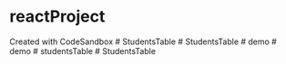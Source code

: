 # reactProject
Created with CodeSandbox
#   S t u d e n t s T a b l e  
 #   S t u d e n t s T a b l e  
 #   d e m o  
 #   d e m o  
 #   s t u d e n t s T a b l e  
 #   S t u d e n t s T a b l e  
 
